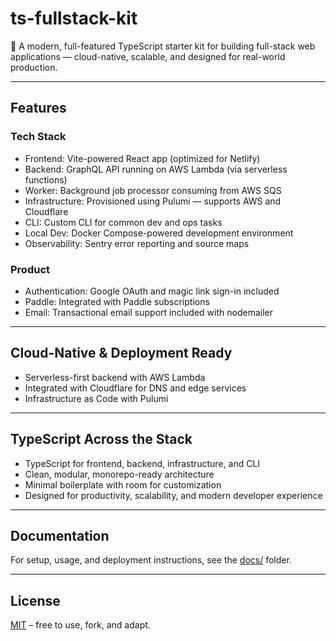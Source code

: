 # ts-fullstack-kit

🚀 A modern, full-featured TypeScript starter kit for building full-stack web applications — cloud-native, scalable, and designed for real-world production.

---

## Features

### Tech Stack

- Frontend: Vite-powered React app (optimized for Netlify)
- Backend: GraphQL API running on AWS Lambda (via serverless functions)
- Worker: Background job processor consuming from AWS SQS
- Infrastructure: Provisioned using Pulumi — supports AWS and Cloudflare
- CLI: Custom CLI for common dev and ops tasks
- Local Dev: Docker Compose-powered development environment
- Observability: Sentry error reporting and source maps

### Product

- Authentication: Google OAuth and magic link sign-in included
- Paddle: Integrated with Paddle subscriptions
- Email: Transactional email support included with nodemailer

---

## Cloud-Native & Deployment Ready

- Serverless-first backend with AWS Lambda
- Integrated with Cloudflare for DNS and edge services
- Infrastructure as Code with Pulumi

---

## TypeScript Across the Stack

- TypeScript for frontend, backend, infrastructure, and CLI
- Clean, modular, monorepo-ready architecture
- Minimal boilerplate with room for customization
- Designed for productivity, scalability, and modern developer experience

---

## Documentation

For setup, usage, and deployment instructions, see the [docs/](./docs) folder.

---

## License

[MIT](./LICENSE) – free to use, fork, and adapt.
